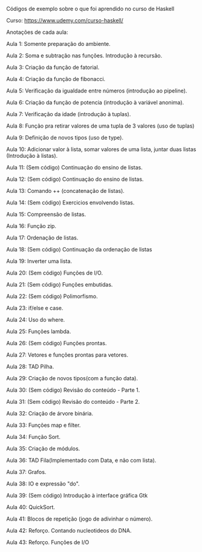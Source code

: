 Códigos de exemplo sobre o que foi aprendido no curso de Haskell

Curso: https://www.udemy.com/curso-haskell/

Anotações de cada aula:

Aula 1: Somente preparação do ambiente.

Aula 2: Soma e subtração nas funções. Introdução à recursão.

Aula 3: Criação da função de fatorial. 

Aula 4: Criação da função de fibonacci.

Aula 5: Verificação da igualdade entre números (introdução ao pipeline).

Aula 6: Criação da função de potencia (introdução à variável anonima).

Aula 7: Verificação da idade (introdução à tuplas).

Aula 8: Função pra retirar valores de uma tupla de 3 valores (uso de tuplas)

Aula 9: Definição de novos tipos (uso de type).

Aula 10: Adicionar valor à lista, somar valores de uma lista, juntar duas listas (Introdução à listas).

Aula 11: (Sem código) Continuação do ensino de listas.

Aula 12: (Sem código) Continuação do ensino de listas.

Aula 13: Comando ++ (concatenação de listas).

Aula 14: (Sem código) Exercicios envolvendo listas.

Aula 15: Compreensão de listas.

Aula 16: Função zip.

Aula 17: Ordenação de listas.

Aula 18: (Sem código) Continuação da ordenação de listas

Aula 19: Inverter uma lista.

Aula 20: (Sem código) Funções de I/O.

Aula 21: (Sem código) Funções embutidas.

Aula 22: (Sem código) Polimorfismo.

Aula 23: if/else e case.

Aula 24: Uso do where.

Aula 25: Funções lambda.

Aula 26: (Sem código) Funções prontas.

Aula 27: Vetores e funções prontas para vetores.

Aula 28: TAD Pilha.

Aula 29: Criação de novos tipos(com a função data).

Aula 30: (Sem código) Revisão do conteúdo - Parte 1.

Aula 31: (Sem código) Revisão do conteúdo - Parte 2.

Aula 32: Criação de árvore binária.

Aula 33: Funções map e filter.

Aula 34: Função Sort.

Aula 35: Criação de módulos.

Aula 36: TAD Fila(Implementado com Data, e não com lista).

Aula 37: Grafos.

Aula 38: IO e expressão "do".

Aula 39: (Sem código) Introdução à interface gráfica Gtk

Aula 40: QuickSort.

Aula 41: Blocos de repetição (jogo de adivinhar o número).

Aula 42: Reforço. Contando nucleotideos do DNA.

Aula 43: Reforço. Funções de I/O
















